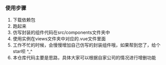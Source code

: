### 使用步骤
1. 下载依赖包
2. 跑起来
3. 仿写封装的组件代码在src/components文件夹中
4. 使用实例在views文件夹中对应的.vue文件里面
5. 工作不忙的时候，会慢慢增加自己仿写的封装组件哦，如果帮到您了，给个star呗 ^_^
6. 本仓库代码主要是思路，具体大家可以根据自家公司的情况进行增删功能
